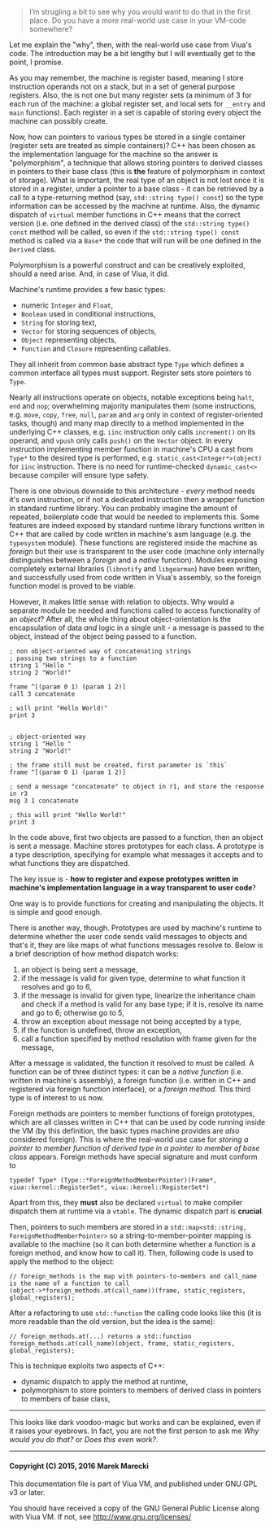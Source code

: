 > I’m strugling a bit to see why you would want to do that in the first place.
> Do you have a more real-world use case in your VM-code somewhere?

Let me explain the "why", then, with the real-world use case from Viua's code.
The introduction may be a bit lengthy but I will eventually get to the point, I promise.

As you may remember, the machine is register based, meaning I store instruction operands not on a stack, but
in a set of general purpose registers.
Also, the is not one but many register sets (a minimum of 3 for each run of the machine: a global register set, and
local sets for `__entry` and `main` functions).
Each register in a set is capable of storing every object the machine can possibly create.

Now, how can pointers to various types be stored in a single container (register sets are treated as simple containers)?
C++ has been chosen as the implementation language for the machine so the answer is "polymorphism", a technique that
allows storing pointers to derived classes in pointers to their base class (this is **the** feature of polymorphism in
context of storage).
What is important, the real type of an object is not lost once it is stored in a register, under a pointer to a
base class - it can be retrieved by a call to a type-returning method (say, `std::string type() const`) so the type
information can be accessed by the machine at runtime.
Also, the dynamic dispatch of `virtual` member functions in C++ means that the correct version (i.e. one defined in the
derived class) of the `std::string type() const` method will be called, so even if the `std::string type() const` method
is called via a `Base*` the code that will run will be one defined in the `Derived` class.

Polymorphism is a powerful construct and can be creatively exploited, should a need arise.
And, in case of Viua, it did.

Machine's runtime provides a few basic types:

- numeric `Integer` and `Float`,
- `Boolean` used in conditional instructions,
- `String` for storing text,
- `Vector` for storing sequences of objects,
- `Object` representing objects,
- `Function` and `Closure` representing callables.

They all inherit from common base abstract type `Type` which defines a common interface all types must support.
Register sets store pointers to `Type`.

Nearly all instructions operate on objects, notable exceptions being `halt`, `end` and `nop`;
overwhelming majority manipulates them (some instructions, e.g. `move`, `copy`, `free`, `null`, `param` and `arg` only
in context of register-oriented tasks, though) and
many map directly to a method implemented in the underlying C++ classes, e.g. `iinc` instruction only calls
`increment()` on its operand, and `vpush` only calls `push()` on the `Vector` object.
In every instruction implementing member function in machine's CPU a cast from `Type*` to the desired type is performed,
e.g. `static_cast<Integer*>(object)` for `iinc` instruction.
There is no need for runtime-checked `dynamic_cast<>` because compiler will ensure type safety.

There is one obvious downside to this architecture - *every* method needs it's own instruction, or
if not a dedicated instruction then a wrapper function in standard runtime library.
You can probably imagine the amount of repeated, boilerplate code that would be needed to implements this.
Some features are indeed exposed by standard runtime library functions written in C++ that are called by code written
in machine's asm language (e.g. the `typesystem` module).
These functions are registered inside the machine as *foreign* but their use is transparent to the user code (machine
only internally distinguishes between a *foreign* and a *native* function).
Modules exposing completely external libraries (`libnotify` and `libgearman`) have been written, and
successfully used from code written in Viua's assembly, so the foreign function model is proved to be viable.

However, it makes little sense with relation to objects.
Why would a separate module be needed and functions called to access functionality of an *object*?
After all, the whole thing about object-orientation is the encapsulation of data *and* logic in a single unit - a
message is passed to the object, instead of the object being passed to a function.

```
; non object-oriented way of concatenating strings
; passing two strings to a function
string 1 "Hello "
string 2 "World!"

frame ^[(param 0 1) (param 1 2)]
call 3 concatenate

; will print "Hello World!"
print 3


; object-oriented way
string 1 "Hello "
string 2 "World!"

; the frame still must be created, first parameter is `this`
frame ^[(param 0 1) (param 1 2)]

; send a message "concatenate" to object in r1, and store the response in r3
msg 3 1 concatenate

; this will print "Hello World!"
print 3
```

In the code above, first two objects are passed to a function, then an object is sent a message.
Machine stores prototypes for each class.
A prototype is a type description, specifying for example what messages it accepts and to what functions they are
dispatched.

The key issue is - **how to register and expose prototypes written in machine's implementation language in a way
transparent to user code**?

One way is to provide functions for creating and manipulating the objects.
It is simple and good enough.

There is another way, though.
Prototypes are used by machine's runtime to determine whether the user code sends valid messages to objects and
that's it, they are like maps of what functions messages resolve to.
Below is a brief description of how method dispatch works:

1. an object is being sent a message,
2. if the message is valid for given type, determine to what function it resolves and go to 6,
3. if the message is invalid for given type, linearize the inheritance chain and check if a method is valid for any
   base type; if it is, resolve its name and go to 6; otherwise go to 5,
5. throw an exception about message not being accepted by a type,
6. if the function is undefined, throw an exception,
7. call a function specified by method resolution with frame given for the message,

After a message is validated, the function it resolved to must be called.
A function can be of three distinct types: it can be a *native function* (i.e. written in machine's assembly), a
foreign function (i.e. written in C++ and registered via foreign function interface), or
a *foreign method*.
This third type is of interest to us now.

Foreign methods are pointers to member functions of foreign prototypes, which are all classes written in C++ that can
be used by code running inside the VM (by this definition, the basic types machine provides are *also* considered
foreign).
This is where the real-world use case for *storing a pointer to member function of derived type in a pointer to member
of base class* appears.
Foreign methods have special signature and must conform to

```
typedef Type* (Type::*ForeignMethodMemberPointer)(Frame*, viua::kernel::RegisterSet*, viua::kernel::RegisterSet*)
```

Apart from this, they **must** also be declared `virtual` to make compiler dispatch them at runtime via a `vtable`.
The dynamic dispatch part is **crucial**.

Then, pointers to such members are stored in a `std::map<std::string, ForeignMethodMemberPointer>` so a
string-to-member-pointer mapping is available to the machine (so it can both determine whether a function is a foreign
method, and know how to call it).
Then, following code is used to apply the method to the object:

```
// foreign_methods is the map with pointers-to-members and call_name is the name of a function to call
(object->*foreign_methods.at(call_name))(frame, static_registers, global_registers);
```

After a refactoring to use `std::function` the calling code looks like this (it is more readable than the old version,
but the idea is the same):

```
// foreign_methods.at(...) returns a std::function
foreign_methods.at(call_name)(object, frame, static_registers, global_registers);
```

This is technique exploits two aspects of C++:

- dynamic dispatch to apply the method at runtime,
- polymorphism to store pointers to members of derived class in pointers to members of base class,

----

This looks like dark voodoo-magic but works and can be explained, even if it raises your eyebrows.
In fact, you are not the first person to ask me *Why would you do that?* or *Does this even work?*.

---

#### Copyright (C) 2015, 2016 Marek Marecki

This documentation file is part of Viua VM, and
published under GNU GPL v3 or later.

You should have received a copy of the GNU General Public License
along with Viua VM.  If not, see <http://www.gnu.org/licenses/>
